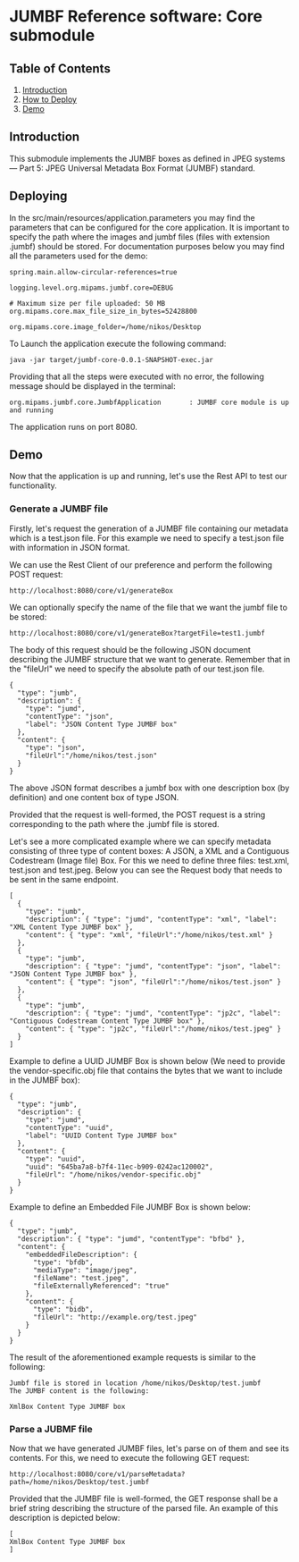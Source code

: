 # JUMBF Reference software: Core submodule

## Table of Contents

1. [Introduction](#intro)
2. [How to Deploy](#deployment)
3. [Demo](#demo)


## Introduction <a name="intro"></a>

This submodule implements the JUMBF boxes as defined in JPEG systems — Part 5: JPEG Universal Metadata Box Format (JUMBF) standard.

## Deploying <a name="deployment"></a>

In the src/main/resources/application.parameters you may find the parameters that can be configured for the core application. It is important to specify the path where the images and jumbf files (files with extension .jumbf) should be stored. For documentation purposes below you may find all the parameters used for the demo:

``` 
spring.main.allow-circular-references=true

logging.level.org.mipams.jumbf.core=DEBUG 

# Maximum size per file uploaded: 50 MB
org.mipams.core.max_file_size_in_bytes=52428800

org.mipams.core.image_folder=/home/nikos/Desktop

```
To Launch the application execute the following command:

```
java -jar target/jumbf-core-0.0.1-SNAPSHOT-exec.jar
```

Providing that all the steps were executed with no error, the following message should be displayed in the terminal:

```
org.mipams.jumbf.core.JumbfApplication       : JUMBF core module is up and running
```

The application runs on port 8080.

## Demo <a name="demo"></a>

Now that the application is up and running, let's use the Rest API to test our functionality. 

### Generate a JUMBF file
Firstly, let's request the generation of a JUMBF file containing our metadata which is a test.json file. 
For this example we need to specify a test.json file with information in JSON format.

We can use the Rest Client of our preference and perform the following POST request:

```
http://localhost:8080/core/v1/generateBox
```

We can optionally specify the name of the file that we want the jumbf file to be stored:

```
http://localhost:8080/core/v1/generateBox?targetFile=test1.jumbf
```

The body of this request should be the following JSON document describing the JUMBF structure that we want to generate. Remember that in the "fileUrl" we need to specify the absolute path of our test.json file.

```
{
  "type": "jumb",
  "description": { 
    "type": "jumd", 
    "contentType": "json", 
    "label": "JSON Content Type JUMBF box" 
  },
  "content": { 
    "type": "json", 
    "fileUrl":"/home/nikos/test.json" 
  }	
}
```

The above JSON format describes a jumbf box with one description box (by definition) and one content box of type JSON. 

Provided that the request is well-formed, the POST request is a string corresponding to the path where the .jumbf file is stored.

Let's see a more complicated example where we can specify metadata consisting of three type of content boxes: A JSON, a XML and a Contiguous Codestream (Image file) Box. For this we need to define three files: test.xml, test.json and test.jpeg. Below you can see the Request body that needs to be sent in the same endpoint.

```
[
  {
    "type": "jumb",
    "description": { "type": "jumd", "contentType": "xml", "label": "XML Content Type JUMBF box" },
    "content": { "type": "xml", "fileUrl":"/home/nikos/test.xml" }	
  },
  {
    "type": "jumb",
    "description": { "type": "jumd", "contentType": "json", "label": "JSON Content Type JUMBF box" },
    "content": { "type": "json", "fileUrl":"/home/nikos/test.json" }	
  },
  {
    "type": "jumb",
    "description": { "type": "jumd", "contentType": "jp2c", "label": "Contiguous Codestream Content Type JUMBF box" },
    "content": { "type": "jp2c", "fileUrl":"/home/nikos/test.jpeg" }	
  }
]
```

Example to define a UUID JUMBF Box is shown below (We need to provide the vendor-specific.obj file that contains the bytes that we want to include in the JUMBF box):

```
{
  "type": "jumb",
  "description": { 
    "type": "jumd", 
    "contentType": "uuid", 
    "label": "UUID Content Type JUMBF box" 
  },
  "content": { 
    "type": "uuid", 
    "uuid": "645ba7a8-b7f4-11ec-b909-0242ac120002", 
    "fileUrl": "/home/nikos/vendor-specific.obj" 
  }
}
```

Example to define an Embedded File JUMBF Box is shown below:

```
{
  "type": "jumb",
  "description": { "type": "jumd", "contentType": "bfbd" },
  "content": {
    "embeddedFileDescription": {
      "type": "bfdb",
      "mediaType": "image/jpeg",
      "fileName": "test.jpeg",
      "fileExternallyReferenced": "true"
    },
    "content": {
      "type": "bidb",
      "fileUrl": "http://example.org/test.jpeg"
    }
  }
}
```

The result of the aforementioned example requests is similar to the following:

```
Jumbf file is stored in location /home/nikos/Desktop/test.jumbf
The JUMBF content is the following:

XmlBox Content Type JUMBF box
```

### Parse a JUBMF file
Now that we have generated JUMBF files, let's parse on of them and see its contents. For this, we need to execute the following GET request:

```
http://localhost:8080/core/v1/parseMetadata?path=/home/nikos/Desktop/test.jumbf
```

Provided that the JUMBF file is well-formed, the GET response shall be a brief string describing the structure of the parsed file. An example of this description is depicted below:

```
[
XmlBox Content Type JUMBF box 
]
```